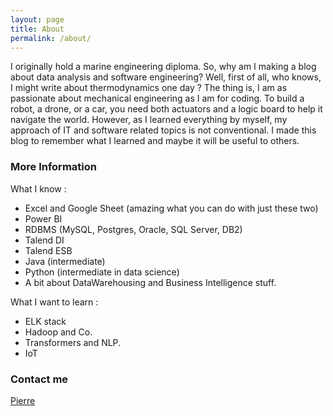 ```yaml
---
layout: page
title: About
permalink: /about/
---
```


I originally hold a marine engineering diploma. So, why am I making a blog about data analysis and software engineering? Well, first of all, who knows, I might write about thermodynamics one day ? The thing is, I am as passionate about mechanical engineering as I am for coding. To build a robot, a drone, or a car, you need both  actuators and a logic board to help it navigate the world. However, as I learned everything by myself, my approach of IT and software related topics is not conventional. I made this blog to remember what I learned and maybe it will be useful to others.

### More Information

What I know :
- Excel and Google Sheet (amazing what you can do with just these two)
- Power BI
- RDBMS (MySQL, Postgres, Oracle, SQL Server, DB2)
- Talend DI
- Talend ESB
- Java (intermediate)
- Python (intermediate in data science)
- A bit about DataWarehousing and Business Intelligence stuff.

What I want to learn :
- ELK stack
- Hadoop and Co.
- Transformers and NLP.
- IoT

### Contact me

[Pierre](mailto:p.niberon@outlook.fr)